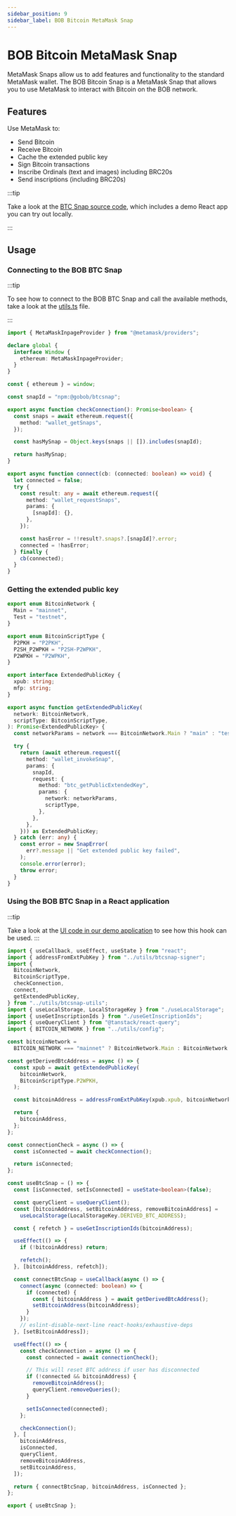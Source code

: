 ```yaml
---
sidebar_position: 9
sidebar_label: BOB Bitcoin MetaMask Snap
---
```


# BOB Bitcoin MetaMask Snap

MetaMask Snaps allow us to add features and functionality to the standard MetaMask wallet.
The BOB Bitcoin Snap is a MetaMask Snap that allows you to use MetaMask to interact with Bitcoin on the BOB network.

## Features

Use MetaMask to:

- Send Bitcoin
- Receive Bitcoin
- Cache the extended public key
- Sign Bitcoin transactions
- Inscribe Ordinals (text and images) including BRC20s
- Send inscriptions (including BRC20s)

:::tip

Take a look at the [BTC Snap source code](https://github.com/bob-collective/btcsnap), which includes a demo React app you can try out locally.

:::

## Usage

### Connecting to the BOB BTC Snap

:::tip

To see how to connect to the BOB BTC Snap and call the available methods, take a look at the [utils.ts](https://github.com/bob-collective/demo-unified-assets-tracker/blob/1475ef915518d45103cd4581c3901ede216a6197/ui/src/utils/btcsnap.ts) file.

:::

```typescript
import { MetaMaskInpageProvider } from "@metamask/providers";

declare global {
  interface Window {
    ethereum: MetaMaskInpageProvider;
  }
}

const { ethereum } = window;

const snapId = "npm:@gobob/btcsnap";

export async function checkConnection(): Promise<boolean> {
  const snaps = await ethereum.request({
    method: "wallet_getSnaps",
  });

  const hasMySnap = Object.keys(snaps || []).includes(snapId);

  return hasMySnap;
}

export async function connect(cb: (connected: boolean) => void) {
  let connected = false;
  try {
    const result: any = await ethereum.request({
      method: "wallet_requestSnaps",
      params: {
        [snapId]: {},
      },
    });

    const hasError = !!result?.snaps?.[snapId]?.error;
    connected = !hasError;
  } finally {
    cb(connected);
  }
}
```

### Getting the extended public key

```typescript
export enum BitcoinNetwork {
  Main = "mainnet",
  Test = "testnet",
}

export enum BitcoinScriptType {
  P2PKH = "P2PKH",
  P2SH_P2WPKH = "P2SH-P2WPKH",
  P2WPKH = "P2WPKH",
}

export interface ExtendedPublicKey {
  xpub: string;
  mfp: string;
}

export async function getExtendedPublicKey(
  network: BitcoinNetwork,
  scriptType: BitcoinScriptType,
): Promise<ExtendedPublicKey> {
  const networkParams = network === BitcoinNetwork.Main ? "main" : "test";

  try {
    return (await ethereum.request({
      method: "wallet_invokeSnap",
      params: {
        snapId,
        request: {
          method: "btc_getPublicExtendedKey",
          params: {
            network: networkParams,
            scriptType,
          },
        },
      },
    })) as ExtendedPublicKey;
  } catch (err: any) {
    const error = new SnapError(
      err?.message || "Get extended public key failed",
    );
    console.error(error);
    throw error;
  }
}
```

### Using the BOB BTC Snap in a React application

:::tip

Take a look at the [UI code in our demo application](https://github.com/bob-collective/demo-unified-assets-tracker/tree/1475ef915518d45103cd4581c3901ede216a6197/ui) to see how this hook can be used.
:::

```typescript
import { useCallback, useEffect, useState } from "react";
import { addressFromExtPubKey } from "../utils/btcsnap-signer";
import {
  BitcoinNetwork,
  BitcoinScriptType,
  checkConnection,
  connect,
  getExtendedPublicKey,
} from "../utils/btcsnap-utils";
import { useLocalStorage, LocalStorageKey } from "./useLocalStorage";
import { useGetInscriptionIds } from "./useGetInscriptionIds";
import { useQueryClient } from "@tanstack/react-query";
import { BITCOIN_NETWORK } from "../utils/config";

const bitcoinNetwork =
  BITCOIN_NETWORK === "mainnet" ? BitcoinNetwork.Main : BitcoinNetwork.Test;

const getDerivedBtcAddress = async () => {
  const xpub = await getExtendedPublicKey(
    bitcoinNetwork,
    BitcoinScriptType.P2WPKH,
  );

  const bitcoinAddress = addressFromExtPubKey(xpub.xpub, bitcoinNetwork)!;

  return {
    bitcoinAddress,
  };
};

const connectionCheck = async () => {
  const isConnected = await checkConnection();

  return isConnected;
};

const useBtcSnap = () => {
  const [isConnected, setIsConnected] = useState<boolean>(false);

  const queryClient = useQueryClient();
  const [bitcoinAddress, setBitcoinAddress, removeBitcoinAddress] =
    useLocalStorage(LocalStorageKey.DERIVED_BTC_ADDRESS);

  const { refetch } = useGetInscriptionIds(bitcoinAddress);

  useEffect(() => {
    if (!bitcoinAddress) return;

    refetch();
  }, [bitcoinAddress, refetch]);

  const connectBtcSnap = useCallback(async () => {
    connect(async (connected: boolean) => {
      if (connected) {
        const { bitcoinAddress } = await getDerivedBtcAddress();
        setBitcoinAddress(bitcoinAddress);
      }
    });
    // eslint-disable-next-line react-hooks/exhaustive-deps
  }, [setBitcoinAddress]);

  useEffect(() => {
    const checkConnection = async () => {
      const connected = await connectionCheck();

      // This will reset BTC address if user has disconnected
      if (!connected && bitcoinAddress) {
        removeBitcoinAddress();
        queryClient.removeQueries();
      }

      setIsConnected(connected);
    };

    checkConnection();
  }, [
    bitcoinAddress,
    isConnected,
    queryClient,
    removeBitcoinAddress,
    setBitcoinAddress,
  ]);

  return { connectBtcSnap, bitcoinAddress, isConnected };
};

export { useBtcSnap };
```

